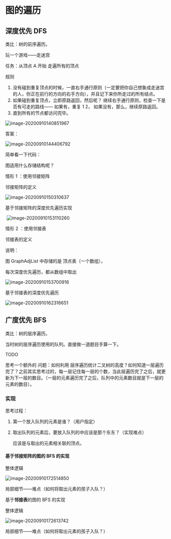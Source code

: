 # 图的遍历

## 深度优先 DFS

类比：树的前序遍历。

玩一个游戏——走迷宫

任务：从顶点 A 开始 走遍所有的顶点

规则

1. 没有碰到重复顶点的时候，一直右手通行原则（一定要把你自己想象成走迷宫的人，你正在前行的方向的右手方向），并且记下来你所走过的所有结点。
2. 如果碰到重复顶点，立即原路返回，然后呢？
   继续右手通行原则，检查一下是否有可走的路线——
   如果有，重复 1 2，
   如果没有，那么，继续原路返回。
3. 直到所有的节点都访问完毕。

![image-20200910140851967](img/image-20200910140851967.png)

答案：

![image-20200910144406792](img/image-20200910144406792.png)

简单看一下代码：

图适用什么存储结构呢？

情形 1 ：使用邻接矩阵

邻接矩阵的定义

![image-20200910150310637](img/image-20200910150310637.png)

基于邻接矩阵的深度优先遍历实现

​	![image-20200910153110260](img/image-20200910153110260.png)

情形 2 ：使用邻接表

邻接表的定义

说明：

图 GraphAdjList 中存储的是 顶点表（一个数组），

每次深度优先遍历，都从数组中取出

![image-20200910153700916](img/image-20200910153700916.png)





基于邻接表的深度优先遍历



![image-20200910162316651](img/image-20200910162316651.png)



## 广度优先 BFS

类比：树的层序遍历。

当时树的层序遍历使用的队列。直接做一道题目手算一下。

TODO 

思考一个额外的 问题：如何利用 层序遍历统计二叉树的高度？如何知道一层遍历完了？之前其实思考过的，每一层记住每一层的个数，当此层遍历完了之后，就更新为下一层的数目。（一层的元素遍历完了之后，队列中的元素数目就是下一层的元素的数目）。



### 实现

思考过程：

1. 第一个放入队列的元素是谁？（用户指定）

2. 取出队列的元素后，要放入队列的中应该是那个东东？（实现难点）

   应该是与取出的元素相关联的顶点。

   

#### 基于**邻接矩阵**的图的    BFS 的实现

整体逻辑

![image-20200910172514850](img/image-20200910172514850.png)

局部细节——难点（如何将取出元素的孩子入队？）



基于**邻接表**的图的 BFS 的实现

整体逻辑

![image-20200910172613742](img/image-20200910172613742.png)





局部细节——难点（如何将取出元素的孩子入队？）















































